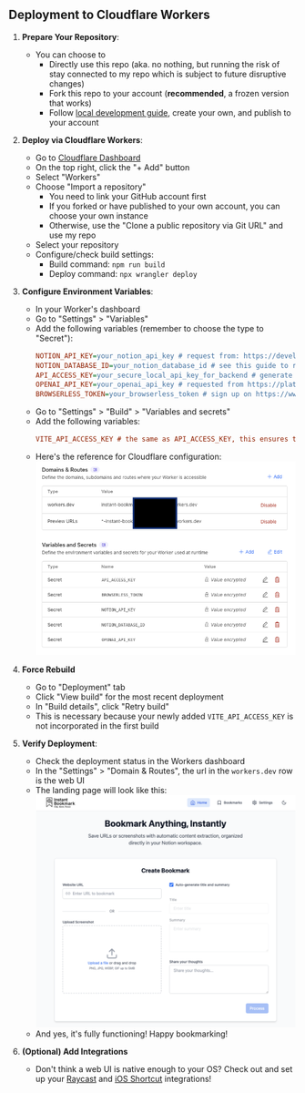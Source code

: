 ## Deployment to Cloudflare Workers

1. **Prepare Your Repository**:
   - You can choose to
     - Directly use this repo (aka. no nothing, but running the risk of stay connected to my repo which is subject to future disruptive changes)
     - Fork this repo to your account (**recommended**, a frozen version that works)
     - Follow [local development guide](LOCAL_DEVELOPMENT.md), create your own, and publish to your account

2. **Deploy via Cloudflare Workers**:
   - Go to [Cloudflare Dashboard](https://dash.cloudflare.com) 
   - On the top right, click the "+ Add" button
   - Select "Workers"
   - Choose "Import a repository"
     - You need to link your GitHub account first
     - If you forked or have published to your own account, you can choose your own instance
     - Otherwise, use the "Clone a public repository via Git URL" and use my repo
   - Select your repository
   - Configure/check build settings:
     - Build command: `npm run build`
     - Deploy command: `npx wrangler deploy`

3. **Configure Environment Variables**:
   - In your Worker's dashboard
   - Go to "Settings" > "Variables"
   - Add the following variables (remember to choose the type to "Secret"):
      ```ini
      NOTION_API_KEY=your_notion_api_key # request from: https://developers.notion.com/
      NOTION_DATABASE_ID=your_notion_database_id # see this guide to retrieve the ID: https://developers.notion.com/reference/retrieve-a-database
      API_ACCESS_KEY=your_secure_local_api_key_for_backend # generate yourself, e.g. you can use `openssl rand -hex 32`
      OPENAI_API_KEY=your_openai_api_key # requested from https://platform.openai.com/
      BROWSERLESS_TOKEN=your_browserless_token # sign up on https://www.browserless.io/ to get the token
      ```
   - Go to "Settings" > "Build" > "Variables and secrets"
   - Add the following variables:
     ```ini
     VITE_API_ACCESS_KEY # the same as API_ACCESS_KEY, this ensures the Front End webpage can connect to the Back End API
     ```
    - Here's the reference for Cloudflare configuration:
![cloudflare-config](./cloudflare-configuration.png) 

4. **Force Rebuild**
   - Go to "Deployment" tab
   - Click "View build" for the most recent deployment
   - In "Build details", click "Retry build"
   - This is necessary because your newly added `VITE_API_ACCESS_KEY` is not incorporated in the first build

5. **Verify Deployment**:
   - Check the deployment status in the Workers dashboard
   - In the "Settings" > "Domain & Routes", the url in the `workers.dev` row is the web UI
   - The landing page will look like this: ![landing-page](./landing-page.png)
   - And yes, it's fully functioning! Happy bookmarking!


6. **(Optional) Add Integrations**
   - Don't think a web UI is native enough to your OS? Check out and set up your [Raycast](../clients/raycast-extension/README.md) and [iOS Shortcut](../clients/ios-shortcut/README.md) integrations! 